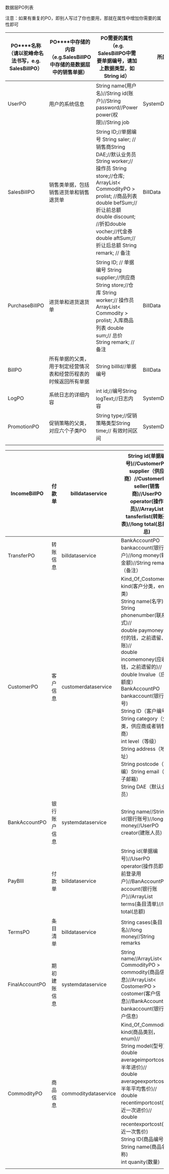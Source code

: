 数据层PO列表

注意：如果有重复的PO，即别人写过了你也要用，那就在属性中增加你需要的属性即可

| **PO****名称**（请以驼峰命名法书写，e.g. SalesBillPO） | **PO****中存储的内容**（e.g.SalesBillPO中存储的是数据层中的销售单据） | PO需要的属性（e.g. SalesBillPO中需要单据编号，请加上数据类型，如String id） | 所属的Data类型                |
| ---------------------------------------- | ---------------------------------------- | ---------------------------------------- | ------------------------ |
| UserPO                                   | 用户的系统信息                                  | String name(用户名)//String id(账户)//String password//Power power(权限)//String job | SystemData.UserData      |
| SalesBillPO                              | 销售类单据，包括销售进货单和销售退货单                      | String ID;//单据编号 String saler; //销售商String DAE;//默认业务员 String worker;//操作员 String store;//仓库; ArrayList< CommodityPO > prolist; //商品列表 double befSum;//折让前总额  double discount; //折扣double vocher;//代金券 double aftSum;// 折让后总额 String remark; // 备注 | BillData                 |
| PurchaseBillPO                           | 进货单和进货退货单                                | String ID; // 单据编号 String supplier;//供应商     String store;//仓库 String worker;// 操作员 ArrayList< Commodity > prolist; 入库商品列表 double sum;// 总价 String remark; //备注 | BillData                 |
| BillPO                                   | 所有单据的父类，用于制定经营情况表和经营历程表的时候返回所有单据         | String billId//单据编号                      | BillData                 |
| LogPO                                    | 系统日志的详细内容                                | int id;//编号String logText;//日志内容         | SystemData.LogData       |
| PromotionPO                              | 促销策略的父类，对应六个子类PO                         | String type;//促销策略类型String time;// 有效时间区间 | SystemData.PromotionData |
|                                          |                                          |                                          |                          |

| IncomeBillPO   | 付款单    | billdataservice      | String id(单据编号)//CustomerPO supplier（供应商）//CustomerPO seller(销售商)//UserPO operator(操作员)//ArrayList<TransferPO> tansferlist(转账列表)//long total(总额汇总) |
| -------------- | ------ | -------------------- | ---------------------------------------- |
| TransferPO     | 转账信息   | billdataservice      | BankAccountPO bankaccount(银行账户)//long money(转账金额)//String remarks（备注） |
| CustomerPO     | 客户信息   | customerdataservice  | Kind_Of_Costomers kind(客户分类，enum类) <br>String name(名字)//<br>String phonenumber(联系方式)//<br>double paymoney(应付的钱，之前遗留、赊账)//<br>double incomemoney(应收的钱，之前遗留的)//<br>double Invalue（应收额度）<br>BankAccountPO bankaccount(银行账号)<br>String ID（客户编号）<br>String category（分类，供应商或者销售商）<br>int level（等级）<br>String address（地址）<br>String postcode（邮编）String email（电子邮箱）<br>String DAE（默认业务员） |
| BankAccountPO  | 银行账户信息 | systemdataservice    | String name//String id(银行账号)//long money//UserPO creator(建账人员) |
| PayBIll        | 付款单    | billdataservice      | String  id(单据编号)//UserPO operator(操作员即当前登录用户)//BanAccountPO account(银行账户)//ArrayList<TermsPO> terms(条目清单)//long total(总额) |
| TermsPO        | 条目清单   | billdataservice      | String cases(条目名)//long money//String remarks |
| FinalAccountPO | 期初建账信息 | systemdataservice    | String name//ArrayList< CommodityPO > commodity(商品信息)//ArrayList< CostomerPO > costomer(客户信息)//BankAccount bankaccount(银行账户信息) |
| CommodityPO    | 商品信息   | commoditydataservice | Kind_Of_Commodity kind(商品类别，enum)//<br>String model(型号)//<br> double averageimportcost(上半年进价)//<br>double averageexportcost(上半年平均售价)//<br>double recentimportcost(最近一次进价)//<br>double recentexportcost(最近一次售价)<br>String ID(商品编号)<br>String name(商品名称)<br>int quanity(数量) |
|                |        |                      |                                          |

